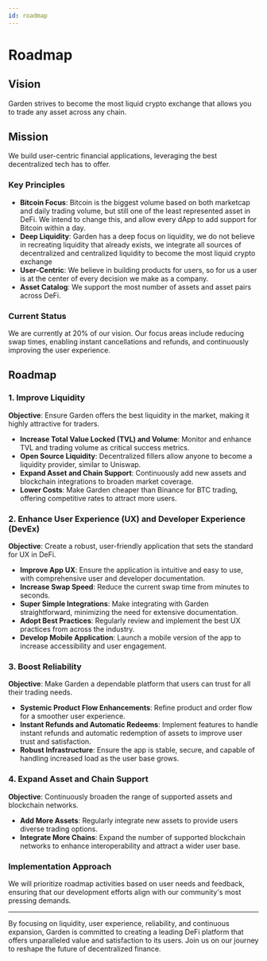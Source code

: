 ```yaml
---
id: roadmap
---
```


# Roadmap

## Vision

Garden strives to become the most liquid crypto exchange that allows you to trade any asset across any chain.

## Mission

We build user-centric financial applications, leveraging the best decentralized tech has to offer.

### Key Principles

- **Bitcoin Focus**: Bitcoin is the biggest volume based on both marketcap and daily trading volume, but still one of the least represented asset in DeFi. We intend to change this, and allow every dApp to add support for Bitcoin within a day.
- **Deep Liquidity**: Garden has a deep focus on liquidity, we do not believe in recreating liquidity that already exists, we integrate all sources of decentralized and centralized liquidity to become the most liquid crypto exchange
- **User-Centric**: We believe in building products for users, so for us a user is at the center of every decision we make as a company.
- **Asset Catalog**: We support the most number of assets and asset pairs across DeFi.

### Current Status

We are currently at 20% of our vision. Our focus areas include reducing swap times, enabling instant cancellations and refunds, and continuously improving the user experience.

## Roadmap

### 1. Improve Liquidity

**Objective**: Ensure Garden offers the best liquidity in the market, making it highly attractive for traders.

- **Increase Total Value Locked (TVL) and Volume**: Monitor and enhance TVL and trading volume as critical success metrics.
- **Open Source Liquidity**: Decentralized fillers allow anyone to become a liquidity provider, similar to Uniswap.
- **Expand Asset and Chain Support**: Continuously add new assets and blockchain integrations to broaden market coverage.
- **Lower Costs**: Make Garden cheaper than Binance for BTC trading, offering competitive rates to attract more users.

### 2. Enhance User Experience (UX) and Developer Experience (DevEx)

**Objective**: Create a robust, user-friendly application that sets the standard for UX in DeFi.

- **Improve App UX**: Ensure the application is intuitive and easy to use, with comprehensive user and developer documentation.
- **Increase Swap Speed**: Reduce the current swap time from minutes to seconds.
- **Super Simple Integrations**: Make integrating with Garden straightforward, minimizing the need for extensive documentation.
- **Adopt Best Practices**: Regularly review and implement the best UX practices from across the industry.
- **Develop Mobile Application**: Launch a mobile version of the app to increase accessibility and user engagement.

### 3. Boost Reliability

**Objective**: Make Garden a dependable platform that users can trust for all their trading needs.

- **Systemic Product Flow Enhancements**: Refine product and order flow for a smoother user experience.
- **Instant Refunds and Automatic Redeems**: Implement features to handle instant refunds and automatic redemption of assets to improve user trust and satisfaction.
- **Robust Infrastructure**: Ensure the app is stable, secure, and capable of handling increased load as the user base grows.

### 4. Expand Asset and Chain Support

**Objective**: Continuously broaden the range of supported assets and blockchain networks.

- **Add More Assets**: Regularly integrate new assets to provide users diverse trading options.
- **Integrate More Chains**: Expand the number of supported blockchain networks to enhance interoperability and attract a wider user base.

### Implementation Approach

We will prioritize roadmap activities based on user needs and feedback, ensuring that our development efforts align with our community's most pressing demands.

---

By focusing on liquidity, user experience, reliability, and continuous expansion, Garden is committed to creating a leading DeFi platform that offers unparalleled value and satisfaction to its users. Join us on our journey to reshape the future of decentralized finance.
